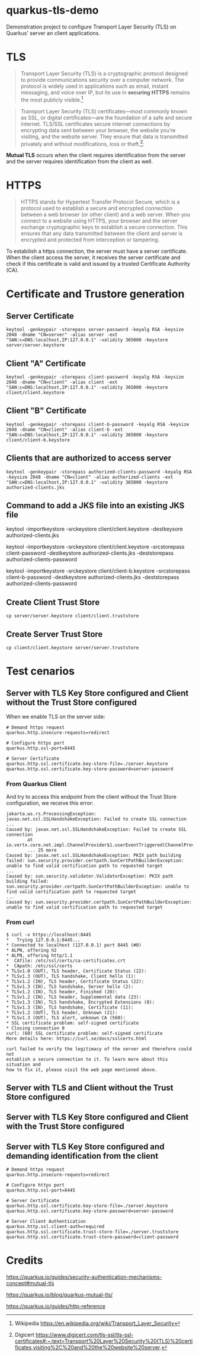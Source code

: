 # quarkus-tls-demo

Demonstration project to configure Transport Layer Security (TLS) on Quarkus' server an client applications.

# TLS

> Transport Layer Security (TLS) is a cryptographic protocol designed to provide communications security over a computer network. The protocol is widely used in applications such as email, instant messaging, and voice over IP, but its use in **securing HTTPS** remains the most publicly visible.[^1]

> Transport Layer Security (TLS) certificates—most commonly known as SSL, or digital certificates—are the foundation of a safe and secure internet. TLS/SSL certificates secure internet connections by encrypting data sent between your browser, the website you’re visiting, and the website server. They ensure that data is transmitted privately and without modifications, loss or theft.[^2]: 

**Mutual TLS** occurs when the client requires identification from the server and the server requires identification from the client as well.

# HTTPS

> HTTPS stands for Hypertext Transfer Protocol Secure, which is a protocol used to establish a secure and encrypted connection between a web browser (or other client) and a web server.
> When you connect to a website using HTTPS, your browser and the server exchange cryptographic keys to establish a secure connection. This ensures that any data transmitted between the client and server is encrypted and protected from interception or tampering.

To estabilish a https connection, the server must have a server certificate. When the client access the server, it receives the server certificate and check if this certificate is valid and issued by a trusted Certificate Authority (CA).



# Certificate and Trustore generation



## Server Certificate 
```
keytool -genkeypair -storepass server-password -keyalg RSA -keysize 2048 -dname "CN=server" -alias server -ext "SAN:c=DNS:localhost,IP:127.0.0.1" -validity 365000 -keystore server/server.keystore
```

## Client "A" Certificate 
```
keytool -genkeypair -storepass client-password -keyalg RSA -keysize 2048 -dname "CN=client" -alias client -ext "SAN:c=DNS:localhost,IP:127.0.0.1" -validity 365000 -keystore client/client.keystore
```

## Client "B" Certificate 
```
keytool -genkeypair -storepass client-b-password -keyalg RSA -keysize 2048 -dname "CN=client" -alias client-b -ext "SAN:c=DNS:localhost,IP:127.0.0.1" -validity 365000 -keystore client/client-b.keystore
```

## Clients that are authorized to access server
```
keytool -genkeypair -storepass authorized-clients-password -keyalg RSA -keysize 2048 -dname "CN=client" -alias authorized-clients -ext "SAN:c=DNS:localhost,IP:127.0.0.1" -validity 365000 -keystore authorized-clients.jks
```
## Command to add a JKS file into an existing JKS file

keytool -importkeystore -srckeystore client/client.keystore -destkeysore authorized-clients.jks

keytool -importkeystore -srckeystore client/client.keystore -srcstorepass client-password -destkeystore authorized-clients.jks -deststorepass authorized-clients-password

keytool -importkeystore -srckeystore client/client-b.keystore -srcstorepass client-b-password -destkeystore authorized-clients.jks -deststorepass authorized-clients-password


## Create Client Trust Store 

```
cp server/server.keystore client/client.truststore
```

## Create Server Trust Store 

```
cp client/client.keystore server/server.truststore
```



# Test cenarios

## Server with TLS Key Store configured and Client without the Trust Store configured

When we enable TLS on the server side:
```properties
# Demand https request
quarkus.http.insecure-requests=redirect

# Configure https port
quarkus.http.ssl-port=8445

# Server Certificate
quarkus.http.ssl.certificate.key-store-file=./server.keystore
quarkus.http.ssl.certificate.key-store-password=server-password
```

### From Quarkus Client

And try to access this endpoint from the client without the Trust Store configuration, we receive this error:
```
jakarta.ws.rs.ProcessingException: javax.net.ssl.SSLHandshakeException: Failed to create SSL connection
...
Caused by: javax.net.ssl.SSLHandshakeException: Failed to create SSL connection
        at io.vertx.core.net.impl.ChannelProvider$1.userEventTriggered(ChannelProvider.java:127)
        ... 25 more
Caused by: javax.net.ssl.SSLHandshakeException: PKIX path building failed: sun.security.provider.certpath.SunCertPathBuilderException: unable to find valid certification path to requested target
...
Caused by: sun.security.validator.ValidatorException: PKIX path building failed: sun.security.provider.certpath.SunCertPathBuilderException: unable to find valid certification path to requested target
...
Caused by: sun.security.provider.certpath.SunCertPathBuilderException: unable to find valid certification path to requested target
```

### From curl
```
$ curl -v https://localhost:8445
*   Trying 127.0.0.1:8445...
* Connected to localhost (127.0.0.1) port 8445 (#0)
* ALPN, offering h2
* ALPN, offering http/1.1
*  CAfile: /etc/ssl/certs/ca-certificates.crt
*  CApath: /etc/ssl/certs
* TLSv1.0 (OUT), TLS header, Certificate Status (22):
* TLSv1.3 (OUT), TLS handshake, Client hello (1):
* TLSv1.2 (IN), TLS header, Certificate Status (22):
* TLSv1.3 (IN), TLS handshake, Server hello (2):
* TLSv1.2 (IN), TLS header, Finished (20):
* TLSv1.2 (IN), TLS header, Supplemental data (23):
* TLSv1.3 (IN), TLS handshake, Encrypted Extensions (8):
* TLSv1.3 (IN), TLS handshake, Certificate (11):
* TLSv1.2 (OUT), TLS header, Unknown (21):
* TLSv1.3 (OUT), TLS alert, unknown CA (560):
* SSL certificate problem: self-signed certificate
* Closing connection 0
curl: (60) SSL certificate problem: self-signed certificate
More details here: https://curl.se/docs/sslcerts.html

curl failed to verify the legitimacy of the server and therefore could not
establish a secure connection to it. To learn more about this situation and
how to fix it, please visit the web page mentioned above.
```

## Server with TLS and Client without the Trust Store configured


## Server with TLS Key Store configured and Client with the Trust Store configured


## Server with TLS Key Store configured and demanding identification from the client

```
# Demand https request
quarkus.http.insecure-requests=redirect

# Configure https port
quarkus.http.ssl-port=8445

# Server Certificate
quarkus.http.ssl.certificate.key-store-file=./server.keystore
quarkus.http.ssl.certificate.key-store-password=server-password

# Server Client Authentication
quarkus.http.ssl.client-auth=required
quarkus.http.ssl.certificate.trust-store-file=./server.truststore
quarkus.http.ssl.certificate.trust-store-password=client-password
```


# Credits

https://quarkus.io/guides/security-authentication-mechanisms-concept#mutual-tls

https://quarkus.io/blog/quarkus-mutual-tls/

https://quarkus.io/guides/http-reference

[^1]: Wikipedia https://en.wikipedia.org/wiki/Transport_Layer_Security

[^2]: Digicert https://www.digicert.com/tls-ssl/tls-ssl-certificates#:~:text=Transport%20Layer%20Security%20(TLS)%20certificates,visiting%2C%20and%20the%20website%20server.

